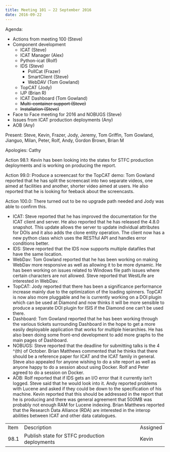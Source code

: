 ```yaml
---
title: Meeting 101 – 22 September 2016
date: 2016-09-22
---
```


Agenda:

  - Actions from meeting 100 (Steve)
  - Component development
      - ICAT (Steve)
      - ICAT Manager (Alex)
      - Python-icat (Rolf)
      - IDS (Steve)
          - PollCat (Frazer)
          - SmartClient (Steve)
          - WebDAV (Tom Gowland)
      - TopCAT (Jody)
      - IJP (Brian R)
      - ICAT Dashboard (Tom Gowland)
      - ~~Multi-container support (Steve)~~
      - ~~Installation (Steve)~~
  - Face to Face meeting for 2016 and NOBUGS (Steve)
  - Issues from ICAT production deployments (Any)
  - AOB (Any)

Present: Steve, Kevin, Frazer, Jody, Jeremy, Tom Griffin, Tom Gowland,
Jianguo, Milan, Peter, Rolf, Andy, Gordon Brown, Brian M

Apologies: Cathy

Action 98.1: Kevin has been looking into the states for STFC production
deployments and is working on producing the report.

Action 99.0: Produce a screencast for the TopCAT demo: Tom Gowland
reported that he has split the screencast into two separate videos, one
aimed at facilities and another, shorter video aimed at users. He also
reported that he is looking for feeback about the screencasts.

Action 100.0: There turned out to be no upgrade path needed and Jody was
able to confirm this.

  - ICAT: Steve reported that he has improved the documentation for the
    ICAT client and server. He also reported that he has released the
    4.8.0 snapshot. This update allows the server to update individual
    attributes for DOIs and it also adds the clone entity operation. The
    client now has a new python class which uses the RESTful API and
    handles error conditions better.
  - IDS: Steve reported that the IDS now supports multiple datafiles
    that have the same location.
  - WebDav: Tom Gowland reported that he has been working on making
    WebDav more responsive as well as allowing it to be more dynamic. He
    has been working on issues related to Windows file path issues where
    certain characters are not allowed. Steve reported that WestLife are
    interested in WebDav.
  - TopCAT: Jody reported that there has been a significance performance
    increase mainly due to the optimization of the loading spinners.
    TopCAT is now also more pluggable and he is currently working on a
    DOI plugin which can be used at Diamond and now thinks it will be
    more sensible to produce a separate DOI plugin for ISIS if the
    Diamond one can’t be used there.
  - Dashboard: Tom Gowland reported that he has been working through the
    various tickets surrounding Dashboard in the hope to get a more
    easily deployable application that works for multiple hierarchies.
    He has also been doing some front-end development to add more graphs
    to the main pages of Dashboard.
  - NOBUGS: Steve reported that the deadline for submitting talks is the
    4 ^(th) of October. Brian Matthews commented that he thinks that
    there should be a reference paper for ICAT and the ICAT family in
    general. Steve also appealed for anyone wishing to do a site report
    as well as anyone happy to do a session about using Docker. Rolf and
    Peter agreed to do a session on Docker.
  - AOB: Rolf reported that if IDS gets an I/O error that it currently
    isn’t logged. Steve said that he would look into it. Andy reported
    problems with Lucene and asked if they could be down to the
    specification of his machine. Kevin reported that this should be
    addressed in the report that he is producing and there was general
    agreement that 500MB was probably not enough RAM for Lucene
    indexing. Brian Matthews reported that the Research Data Alliance
    (RDA) are interested in the interop abilities between ICAT and other
    data catalogues.

|      |                                               |          |
| ---- | --------------------------------------------- | -------- |
| Item | Description                                   | Assigned |
| 98.1 | Publish state for STFC production deployments | Kevin    |

